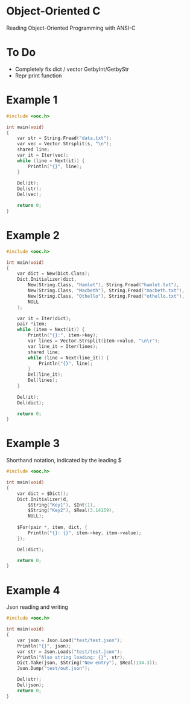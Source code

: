 # Object-Oriented C
Reading Object-Oriented Programming with ANSI-C


# To Do
* Completely fix dict / vector GetbyInt/GetbyStr
* Repr print function

# Example 1
```C
#include <ooc.h>

int main(void)
{
	var str = String.Fread("data.txt");
	var vec = Vector.Strsplit(s, "\n");
	shared line;
	var it = Iter(vec);
	while (line = Next(it)) {
		Println("{}", line);
	}
	
	Del(it);
	Del(str);
	Del(vec);

	return 0;
}
```

# Example 2
```C
#include <ooc.h>

int main(void)
{
	var dict = New(Dict.Class);
	Dict.Initializer(dict,
		New(String.Class, "Hamlet"), String.Fread("hamlet.txt"),
		New(String.Class, "Macbeth"), String.Fread("macbeth.txt"),
		New(String.Class, "Othello"), String.Fread("othello.txt"),
		NULL
	);

	var it = Iter(dict);
	pair *item;
	while (item = Next(it)) {
		Println("{}:", item->key);
		var lines = Vector.Strsplit(item->value, "\n\r");
		var line_it = Iter(lines);
		shared line;
		while (line = Next(line_it)) {
			Println("{}", line);
		}
		Del(line_it);
		Del(lines);
	}
	
	Del(it);
	Del(dict);

	return 0;
}
```

# Example 3
Shorthand notation, indicated by the leading $
```C
#include <ooc.h>

int main(void)
{
	var dict = $Dict();
	Dict.Initializer(d,
		$String("Key1"), $Int(1),
		$String("Key2"), $Real(3.14159),
		NULL);
	
	$For(pair *, item, dict, {
		Println("{}: {}", item->key, item->value);
	});

	Del(dict);

	return 0;
}
```

# Example 4
Json reading and writing
```C
#include <ooc.h>

int main(void)
{
	var json = Json.Load("test/test.json");
	Println("{}", json);
	var str = Json.Loads("test/test.json");
	Println("Also string loading: {}", str);
	Dict.Take(json, $String("New entry"), $Real(134.3));
	Json.Dump("test/out.json");

	Del(str);
	Del(json);
	return 0;
}
```
